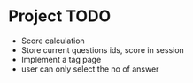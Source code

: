 # Project TODO

- Score calculation
- Store current questions ids, score in session
- Implement a tag page
- user can only select the no of answer